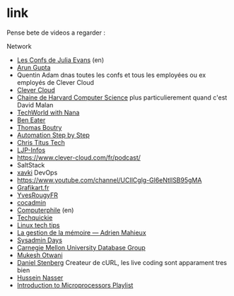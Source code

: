 # link
Pense bete de videos a regarder :

Network
- [Les Confs de Julia Evans](https://www.youtube.com/results?search_query=julia+evans) (en)
- [Arun Gupta](https://www.youtube.com/results?search_query=Arun+Gupta)
- Quentin Adam dnas toutes les confs et tous les employées ou ex employés de Clever Cloud
- [Clever Cloud](https://www.youtube.com/c/Clevercloud-platform/playlists)
- [Chaine de Harvard Computer Science](https://www.youtube.com/user/cs50tv) plus particulierement quand c'est David Malan
- [TechWorld with Nana](https://www.youtube.com/c/techworld-with-nana)
- [Ben Eater](https://www.youtube.com/user/eaterbc)
- [Thomas Boutry](https://www.youtube.com/channel/UCyhw8gWvOWkGaNTIrmGobCw)
- [Automation Step by Step](https://www.youtube.com/channel/UCTt7pyY-o0eltq14glaG5dg)
- [Chris Titus Tech](https://www.youtube.com/user/homergfunk)
- [LJP-Infos](https://www.youtube.com/channel/UCqe4_fdgQTirrnfPSI4uN-A)
- https://www.clever-cloud.com/fr/podcast/
- SaltStack
- [xavki](https://www.youtube.com/channel/UCs_AZuYXi6NA9tkdbhjItHQ) DevOps
- https://www.youtube.com/channel/UCIlCglg-Gl6eNtllSB95gMA
- [Grafikart.fr](https://www.youtube.com/channel/UCj_iGliGCkLcHSZ8eqVNPDQ)
- [YvesRougyFR](https://www.youtube.com/channel/UCfsEmSD8oVD147HCz5aCOUg)
- [cocadmin](https://www.youtube.com/channel/UCVRJ6D343dX-x730MRP8tNw)
- [Computerphile](https://www.youtube.com/channel/UC9-y-6csu5WGm29I7JiwpnA) (en)
- [Techquickie](https://www.youtube.com/user/Techquickie)
- [Linux tech tips](https://www.youtube.com/user/LinusTechTips)
- [La gestion de la mémoire — Adrien Mahieux](https://www.youtube.com/watch?v=LKn3xg4pvYg)
- [Sysadmin Days](https://www.youtube.com/channel/UCaQKuDuDgWvidE9295o09OQ)
- [Carnegie Mellon University Database Group](https://www.youtube.com/channel/UCHnBsf2rH-K7pn09rb3qvkA)
- [Mukesh Otwani](https://www.youtube.com/user/MrBantu50)
- [Daniel Stenberg](https://www.youtube.com/channel/UCD5eL38hFtSLiVFP9cCUJEA) Createur de cURL, les live coding sont apparament tres bien
- [Hussein Nasser](https://www.youtube.com/user/GISIGeometry)
- [Introduction to Microprocessors Playlist](https://www.youtube.com/watch?v=Xl2nWDcy0To&list=PLgNUCz66KaWR_cqLI3vnp9MHovRvYrOM6)
